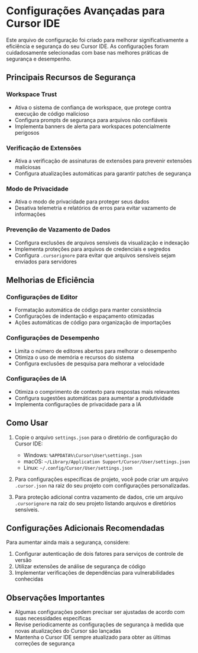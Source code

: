 # Configurações Avançadas para Cursor IDE

Este arquivo de configuração foi criado para melhorar significativamente a eficiência e segurança do seu Cursor IDE. As configurações foram cuidadosamente selecionadas com base nas melhores práticas de segurança e desempenho.

## Principais Recursos de Segurança

### Workspace Trust
- Ativa o sistema de confiança de workspace, que protege contra execução de código malicioso
- Configura prompts de segurança para arquivos não confiáveis
- Implementa banners de alerta para workspaces potencialmente perigosos

### Verificação de Extensões
- Ativa a verificação de assinaturas de extensões para prevenir extensões maliciosas
- Configura atualizações automáticas para garantir patches de segurança

### Modo de Privacidade
- Ativa o modo de privacidade para proteger seus dados
- Desativa telemetria e relatórios de erros para evitar vazamento de informações

### Prevenção de Vazamento de Dados
- Configura exclusões de arquivos sensíveis da visualização e indexação
- Implementa proteções para arquivos de credenciais e segredos
- Configura `.cursorignore` para evitar que arquivos sensíveis sejam enviados para servidores

## Melhorias de Eficiência

### Configurações de Editor
- Formatação automática de código para manter consistência
- Configurações de indentação e espaçamento otimizadas
- Ações automáticas de código para organização de importações

### Configurações de Desempenho
- Limita o número de editores abertos para melhorar o desempenho
- Otimiza o uso de memória e recursos do sistema
- Configura exclusões de pesquisa para melhorar a velocidade

### Configurações de IA
- Otimiza o comprimento de contexto para respostas mais relevantes
- Configura sugestões automáticas para aumentar a produtividade
- Implementa configurações de privacidade para a IA

## Como Usar

1. Copie o arquivo `settings.json` para o diretório de configuração do Cursor IDE:
   - Windows: `%APPDATA%\Cursor\User\settings.json`
   - macOS: `~/Library/Application Support/Cursor/User/settings.json`
   - Linux: `~/.config/Cursor/User/settings.json`

2. Para configurações específicas de projeto, você pode criar um arquivo `.cursor.json` na raiz do seu projeto com configurações personalizadas.

3. Para proteção adicional contra vazamento de dados, crie um arquivo `.cursorignore` na raiz do seu projeto listando arquivos e diretórios sensíveis.

## Configurações Adicionais Recomendadas

Para aumentar ainda mais a segurança, considere:

1. Configurar autenticação de dois fatores para serviços de controle de versão
2. Utilizar extensões de análise de segurança de código
3. Implementar verificações de dependências para vulnerabilidades conhecidas

## Observações Importantes

- Algumas configurações podem precisar ser ajustadas de acordo com suas necessidades específicas
- Revise periodicamente as configurações de segurança à medida que novas atualizações do Cursor são lançadas
- Mantenha o Cursor IDE sempre atualizado para obter as últimas correções de segurança
